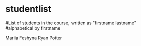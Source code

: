 # studentlist
#List of students in the course, written as "firstname lastname"
#alphabetical by firstname

Mariia Feshyna
Ryan Potter
